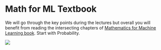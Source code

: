 # Math for ML Textbook

We will go through the key points during the lectures but overall you will benefit from reading the intersecting chapters of [Mathematics for Machine Learning book](https://mml-book.github.io/book/mml-book.pdf). Start with Probability.

![](images/math-4-ml.png)
